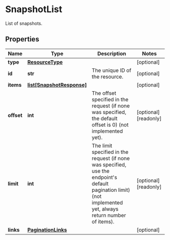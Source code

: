 # SnapshotList

List of snapshots.
## Properties
| Name | Type | Description | Notes |
| ------------ | ------------- | ------------- | ------------- |
| **type** | [**ResourceType**](ResourceType.md) |  | [optional]  |
| **id** | **str** | The unique ID of the resource. | [optional]  |
| **items** | [**list[SnapshotResponse]**](SnapshotResponse.md) |  | [optional]  |
| **offset** | **int** | The offset specified in the request (if none was specified, the default offset is 0) (not implemented yet).  | [optional] [readonly]  |
| **limit** | **int** | The limit specified in the request (if none was specified, use the endpoint&#39;s default pagination limit) (not implemented yet, always return number of items).  | [optional] [readonly]  |
| **links** | [**PaginationLinks**](PaginationLinks.md) |  | [optional]  |


